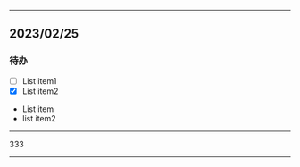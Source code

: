 
---
## 2023/02/25
### 待办

 - [ ] List item1
 - [x] List item2
 
 - List item
 - list item2


 

---
333

---